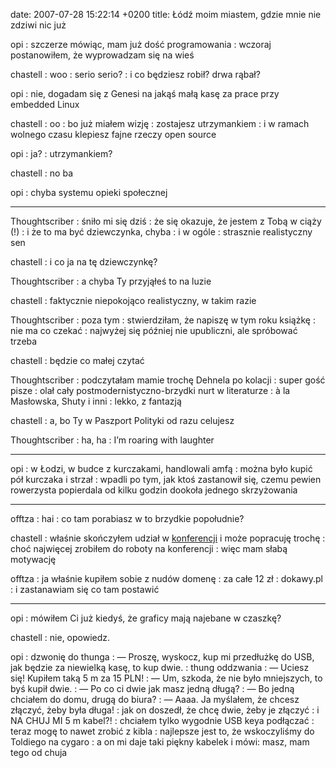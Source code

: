 date: 2007-07-28 15:22:14 +0200
title: Łódź moim miastem, gdzie mnie nie zdziwi nic już

opi
: szczerze mówiąc, mam już dość programowania
: wczoraj postanowiłem, że wyprowadzam się na wieś

chastell
: woo
: serio serio?
: i co będziesz robił? drwa rąbał?

opi
: nie, dogadam się z Genesi na jakąś małą kasę za prace przy embedded Linux

chastell
: oo
: bo już miałem wizję
: zostajesz utrzymankiem
: i w ramach wolnego czasu klepiesz fajne rzeczy open source

opi
: ja?
: utrzymankiem?

chastell
: no ba

opi
: chyba systemu opieki społecznej

---

Thoughtscriber
: śniło mi się dziś
: że się okazuje, że jestem z Tobą w ciąży (!)
: i że to ma być dziewczynka, chyba
: i w ogóle
: strasznie realistyczny sen

chastell
: i co ja na tę dziewczynkę?

Thoughtscriber
: a chyba Ty przyjąłeś to na luzie

chastell
: faktycznie niepokojąco realistyczny, w takim razie

Thoughtscriber
: poza tym
: stwierdziłam, że napiszę w tym roku książkę
: nie ma co czekać
: najwyżej się później nie upubliczni, ale spróbować trzeba

chastell
: będzie co małej czytać

Thoughtscriber
: podczytałam mamie trochę Dehnela po kolacji
: super gość pisze
: olał cały postmodernistyczno-brzydki nurt w literaturze
: à la Masłowska, Shuty i inni
: lekko, z fantazją

chastell
: a, bo Ty w Paszport Polityki od razu celujesz

Thoughtscriber
: ha, ha
: I’m roaring with laughter

---

opi
: w Łodzi, w budce z kurczakami, handlowali amfą
: można było kupić pół kurczaka i strzał
: wpadli po tym, jak ktoś zastanowił się, czemu pewien rowerzysta popierdala od kilku godzin dookoła jednego skrzyżowania

---

offtza
: hai
: co tam porabiasz w to brzydkie popołudnie?

chastell
: właśnie skończyłem udział w [konferencji](http://internetpr.blox.pl/2007/07/Rewolucja-w-Komunikacji-Seminarium-User-Generated.html 'facet od fotki.pl to buc straszny') i może popracuję trochę
: choć najwięcej zrobiłem do roboty na konferencji
: więc mam słabą motywację

offtza
: ja właśnie kupiłem sobie z nudów domenę
: za całe 12 zł
: dokawy.pl
: i zastanawiam się co tam postawić

---

opi
: mówiłem Ci już kiedyś, że graficy mają najebane w czaszkę?

chastell
: nie, opowiedz.

opi
: dzwonię do thunga
: — Proszę, wyskocz, kup mi przedłużkę do USB, jak będzie za niewielką kasę, to kup dwie.
: thung oddzwania
: — Uciesz się! Kupiłem taką 5 m za 15 PLN!
: — Um, szkoda, że nie było mniejszych, to byś kupił dwie.
: — Po co ci dwie jak masz jedną długą?
: — Bo jedną chciałem do domu, drugą do biura?
: — Aaaa. Ja myślałem, że chcesz złączyć, żeby była długa!
: jak on doszedł, że chcę dwie, żeby je złączyć
: i NA CHUJ MI 5 m kabel?!
: chciałem tylko wygodnie USB keya podłączać
: teraz mogę to nawet zrobić z kibla
: najlepsze jest to, że wskoczyliśmy do Toldiego na cygaro
: a on mi daje taki piękny kabelek i mówi: masz, mam tego od chuja
